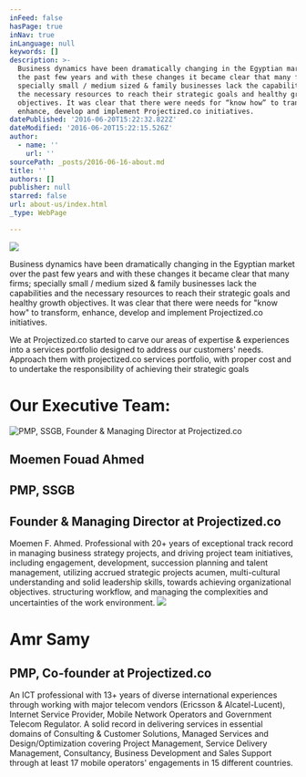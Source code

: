 ```yaml
---
inFeed: false
hasPage: true
inNav: true
inLanguage: null
keywords: []
description: >-
  Business dynamics have been dramatically changing in the Egyptian market over
  the past few years and with these changes it became clear that many firms;
  specially small / medium sized & family businesses lack the capabilities and
  the necessary resources to reach their strategic goals and healthy growth
  objectives. It was clear that there were needs for “know how” to transform,
  enhance, develop and implement Projectized.co initiatives.
datePublished: '2016-06-20T15:22:32.822Z'
dateModified: '2016-06-20T15:22:15.526Z'
author:
  - name: ''
    url: ''
sourcePath: _posts/2016-06-16-about.md
title: ''
authors: []
publisher: null
starred: false
url: about-us/index.html
_type: WebPage

---
```

![](https://imgflo.herokuapp.com/graph/vahj1ThiexotieMo/7481a30e576cfc18cad07943e8bdb203/croprotate.jpg?cropheight=592&cropwidth=1024&degrees=0&input=https%3A%2F%2Fthe-grid-user-content.s3-us-west-2.amazonaws.com%2Fd58e2e2b-d935-4843-9f2f-0882920eaa58.jpg&x=0&y=72)

Business dynamics have been dramatically changing in the Egyptian market over the past few years and with these changes it became clear that many firms; specially small / medium sized & family businesses lack the capabilities and the necessary resources to reach their strategic goals and healthy growth objectives. It was clear that there were needs for "know how" to transform, enhance, develop and implement Projectized.co initiatives.

We at Projectized.co started to carve our areas of expertise & experiences into a services portfolio designed to address our customers' needs. Approach them with projectized.co services portfolio, with proper cost and to undertake the responsibility of achieving their strategic goals

# Our Executive Team:
![PMP, SSGB, Founder & Managing Director at Projectized.co](https://the-grid-user-content.s3-us-west-2.amazonaws.com/1006e843-8a10-40e3-832c-30bb6d8fe104.jpg)

## Moemen Fouad Ahmed

## PMP, SSGB

## Founder & Managing Director at Projectized.co

Moemen F. Ahmed. Professional with 20+ years of exceptional track record in managing business strategy projects, and driving project team initiatives, including engagement, development, succession planning and talent management, utilizing accrued strategic projects acumen, multi-cultural understanding and solid leadership skills, towards achieving organizational objectives. structuring workflow, and managing the complexities and uncertainties of the work environment.
![](https://the-grid-user-content.s3-us-west-2.amazonaws.com/cff9f2b8-88ff-4cf5-9a20-6089a09b043f.jpg)

# 

# Amr Samy

## PMP, Co-founder at Projectized.co

An ICT professional with 13+ years of diverse international experiences through working with major telecom vendors (Ericsson & Alcatel-Lucent), Internet Service Provider, Mobile Network Operators and Government Telecom Regulator. A solid record in delivering services in essential domains of Consulting & Customer Solutions, Managed Services and Design/Optimization covering Project Management, Service Delivery Management, Consultancy, Business Development and Sales Support through at least 17 mobile operators' engagements in 15 different countries.